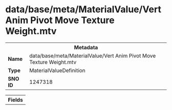 <h1>data/base/meta/MaterialValue/Vert Anim Pivot Move Texture Weight.mtv</h1><table><tr><th colspan="100%">Metadata</th></tr><tr><td><b>Name</b></td><td>data/base/meta/MaterialValue/Vert Anim Pivot Move Texture Weight.mtv</td></tr><tr><td><b>Type</b></td><td>MaterialValueDefinition</td></tr><tr><td><b>SNO ID</b></td><td>1247318</td></tr></table>

<table><tr><th colspan="100%">Fields</th></tr></table>


